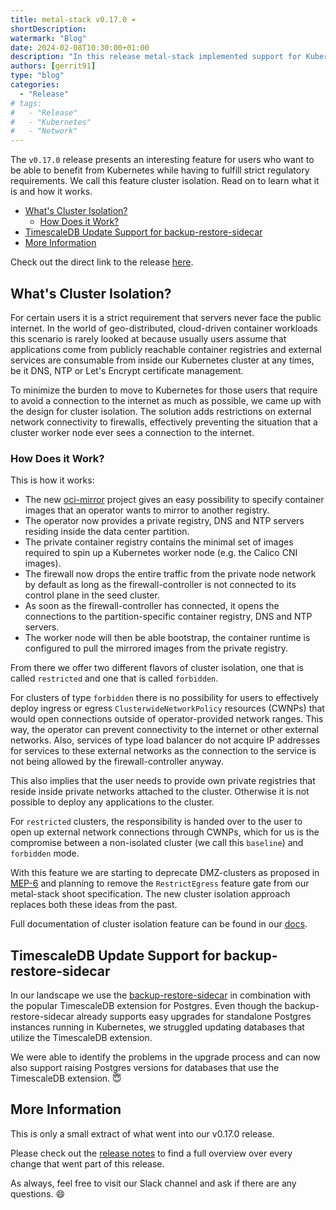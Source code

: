 ```yaml
---
title: metal-stack v0.17.0 ☔
shortDescription:
watermark: "Blog"
date: 2024-02-08T10:30:00+01:00
description: "In this release metal-stack implemented support for Kubernetes cluster isolation. Read on to learn what this feature is about."
authors: [gerrit91]
type: "blog"
categories:
  - "Release"
# tags:
#   - "Release"
#   - "Kubernetes"
#   - "Network"
---
```


The `v0.17.0` release presents an interesting feature for users who want to be able to benefit from Kubernetes while having to fulfill strict regulatory requirements. We call this feature cluster isolation. Read on to learn what it is and how it works.

<!-- truncate -->

- [What's Cluster Isolation?](#whats-cluster-isolation)
  - [How Does it Work?](#how-does-it-work)
- [TimescaleDB Update Support for backup-restore-sidecar](#timescaledb-update-support-for-backup-restore-sidecar)
- [More Information](#more-information)

Check out the direct link to the release [here](https://github.com/metal-stack/releases/releases/tag/v0.17.0).

## What's Cluster Isolation?

For certain users it is a strict requirement that servers never face the public internet. In the world of geo-distributed, cloud-driven container workloads this scenario is rarely looked at because usually users assume that applications come from publicly reachable container registries and external services are consumable from inside our Kubernetes cluster at any times, be it DNS, NTP or Let's Encrypt certificate management.

To minimize the burden to move to Kubernetes for those users that require to avoid a connection to the internet as much as possible, we came up with the design for cluster isolation. The solution adds restrictions on external network connectivity to firewalls, effectively preventing the situation that a cluster worker node ever sees a connection to the internet.

### How Does it Work?

This is how it works:

- The new [oci-mirror](https://github.com/metal-stack/oci-mirror) project gives an easy possibility to specify container images that an operator wants to mirror to another registry.
- The operator now provides a private registry, DNS and NTP servers residing inside the data center partition.
- The private container registry contains the minimal set of images required to spin up a Kubernetes worker node (e.g. the Calico CNI images).
- The firewall now drops the entire traffic from the private node network by default as long as the firewall-controller is not connected to its control plane in the seed cluster.
- As soon as the firewall-controller has connected, it opens the connections to the partition-specific container registry, DNS and NTP servers.
- The worker node will then be able bootstrap, the container runtime is configured to pull the mirrored images from the private registry.

From there we offer two different flavors of cluster isolation, one that is called `restricted` and one that is called `forbidden`.

For clusters of type `forbidden` there is no possibility for users to effectively deploy ingress or egress `ClusterwideNetworkPolicy` resources (CWNPs) that would open connections outside of operator-provided network ranges. This way, the operator can prevent connectivity to the internet or other external networks. Also, services of type load balancer do not acquire IP addresses for services to these external networks as the connection to the service is not being allowed by the firewall-controller anyway.

This also implies that the user needs to provide own private registries that reside inside private networks attached to the cluster. Otherwise it is not possible to deploy any applications to the cluster.

For `restricted` clusters, the responsibility is handed over to the user to open up external network connections through CWNPs, which for us is the compromise between a non-isolated cluster (we call this `baseline`) and `forbidden` mode.

With this feature we are starting to deprecate DMZ-clusters as proposed in [MEP-6](https://docs.metal-stack.io/stable/development/proposals/MEP6/README/) and planning to remove the `RestrictEgress` feature gate from our metal-stack shoot specification. The new cluster isolation approach replaces both these ideas from the past.

Full documentation of cluster isolation feature can be found in our [docs](https://docs.metal-stack.io/v0.17/overview/isolated-kubernetes/).

## TimescaleDB Update Support for backup-restore-sidecar

In our landscape we use the [backup-restore-sidecar](https://github.com/metal-stack/backup-restore-sidecar/) in combination with the popular TimescaleDB extension for Postgres. Even though the backup-restore-sidecar already supports easy upgrades for standalone Postgres instances running in Kubernetes, we struggled updating databases that utilize the TimescaleDB extension.

We were able to identify the problems in the upgrade process and can now also support raising Postgres versions for databases that use the TimescaleDB extension. 😇

## More Information

This is only a small extract of what went into our v0.17.0 release.

Please check out the [release notes](https://github.com/metal-stack/releases/releases/tag/v0.17.0) to find a full overview over every change that went part of this release.

As always, feel free to visit our Slack channel and ask if there are any questions. 😄
